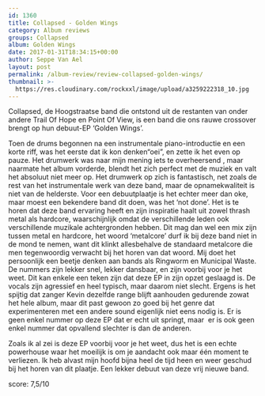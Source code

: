 ```yaml
---
id: 1360
title: Collapsed - Golden Wings
category: Album reviews
groups: Collapsed
album: Golden Wings
date: 2017-01-31T18:34:15+00:00
author: Seppe Van Ael
layout: post
permalink: /album-review/review-collapsed-golden-wings/
thumbnail: >-
  https://res.cloudinary.com/rockxxl/image/upload/a3259222318_10.jpg
---
```

Collapsed, de Hoogstraatse band die ontstond uit de restanten van onder andere Trail Of Hope en Point Of View, is een band die ons rauwe crossover brengt op hun debuut-EP ‘Golden Wings’.

Toen de drums begonnen na een instrumentale piano-introductie en een korte riff, was het eerste dat ik kon denken“oei”, en zette ik het even op pauze. Het drumwerk was naar mijn mening iets te overheersend , maar naarmate het album vorderde, blendt het zich perfect met de muziek en valt het absoluut niet meer op. Het drumwerk op zich is fantastisch, net zoals de rest van het instrumentale werk van deze band, maar de opnamekwaliteit is niet van de helderste. Voor een debuutplaatje is het echter meer dan oke, maar moest een bekendere band dit doen, was het ‘not done’. Het is te horen dat deze band ervaring heeft en zijn inspiratie haalt uit zowel thrash metal als hardcore, waarschijnlijk omdat de verschillende leden ook verschillende muzikale achtergronden hebben. Dit mag dan wel een mix zijn tussen metal en hardcore, het woord ‘metalcore’ durf ik bij deze band niet in de mond te nemen, want dit klinkt allesbehalve de standaard metalcore die men tegenwoordig verwacht bij het horen van dat woord. Mij doet het persoonlijk een beetje denken aan bands als Ringworm en Municipal Waste. De nummers zijn lekker snel, lekker dansbaar, en zijn voorbij voor je het weet. Dit kan enkele een teken zijn dat deze EP in zijn opzet geslaagd is. De vocals zijn agressief en heel typisch, maar daarom niet slecht. Ergens is het spijtig dat zanger Kevin dezelfde range blijft aanhouden gedurende zowat het hele album, maar dit past gewoon zo goed bij het genre dat experimenteren met een andere sound eigenlijk niet eens nodig is. Er is geen enkel nummer op deze EP dat er echt uit springt, maar  er is ook geen enkel nummer dat opvallend slechter is dan de anderen.

Zoals ik al zei is deze EP voorbij voor je het weet, dus het is een echte powerhouse waar het moeilijk is om je aandacht ook maar één moment te verliezen. Ik heb alvast mijn hoofd bijna heel de tijd heen en weer geschud bij het horen van dit plaatje. Een lekker debuut van deze vrij nieuwe band.

score: 7,5/10
